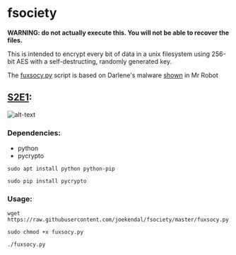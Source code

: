 # fsociety
__WARNING: do not actually execute this. You will not be able to recover the files.__

This is intended to encrypt every bit of data in a unix filesystem using 256-bit AES with 
a self-destructing, randomly generated key.

The [fuxsocy.py](https://i.imgur.com/tAvWBe6.jpg) script is based on Darlene's malware [shown](https://gifyu.com/images/ezgif.com-video-to-giff0eda.gif) in Mr Robot

## [S2E1](https://gifyu.com/images/ezgif.com-video-to-giff0eda.gif):
![alt-text](https://i.imgur.com/6RIogYa.jpg)

### Dependencies:

* python
* pycrypto

```shell
sudo apt install python python-pip
```
```shell
sudo pip install pycrypto
```

### Usage:

```shell
wget https://raw.githubusercontent.com/joekendal/fsociety/master/fuxsocy.py
```
```shell
sudo chmod +x fuxsocy.py
```
```shell
./fuxsocy.py
```
